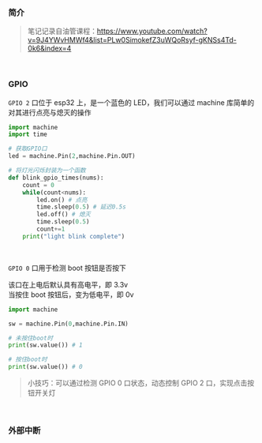 ### 简介

> 笔记记录自油管课程：https://www.youtube.com/watch?v=9J4YWvHMWf4&list=PLw0SimokefZ3uWQoRsyf-gKNSs4Td-0k6&index=4

<br>

### GPIO

`GPIO 2` 口位于 esp32 上，是一个蓝色的 LED，我们可以通过 machine 库简单的对其进行点亮与熄灭的操作

```py
import machine
import time

# 获取GPIO口
led = machine.Pin(2,machine.Pin.OUT)

# 将灯光闪烁封装为一个函数
def blink_gpio_times(nums):
    count = 0
    while(count<nums):
        led.on() # 点亮
        time.sleep(0.5) # 延迟0.5s
        led.off() # 熄灭
        time.sleep(0.5)
        count+=1
    print("light blink complete")
```

<br>

`GPIO 0` 口用于检测 boot 按钮是否按下

该口在上电后默认具有高电平，即 3.3v  
当按住 boot 按钮后，变为低电平，即 0v

```py
import machine

sw = machine.Pin(0,machine.Pin.IN)

# 未按住boot时
print(sw.value()) # 1

# 按住boot时
print(sw.value()) # 0
```

> 小技巧：可以通过检测 GPIO 0 口状态，动态控制 GPIO 2 口，实现点击按钮开关灯

<br>

### 外部中断
